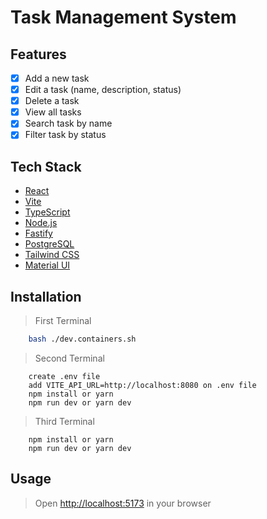 # Task Management System

## Features

- [x] Add a new task
- [x] Edit a task (name, description, status)
- [x] Delete a task
- [x] View all tasks
- [x] Search task by name
- [x] Filter task by status

## Tech Stack

- [React](https://reactjs.org/)
- [Vite](https://vitejs.dev/)
- [TypeScript](https://www.typescriptlang.org/)
- [Node.js](https://nodejs.org/en/)
- [Fastify](https://www.fastify.io/)
- [PostgreSQL](https://www.postgresql.org/)
- [Tailwind CSS](https://tailwindcss.com/)
- [Material UI](https://mui.com/)

## Installation

> First Terminal

```bash ./dev.env.sh
    bash ./dev.containers.sh
```

> Second Terminal

```cd client
    create .env file
    add VITE_API_URL=http://localhost:8080 on .env file
    npm install or yarn
    npm run dev or yarn dev
```

> Third Terminal

```cd server
    npm install or yarn
    npm run dev or yarn dev
```

## Usage

> Open [http://localhost:5173](http://localhost:5173) in your browser
